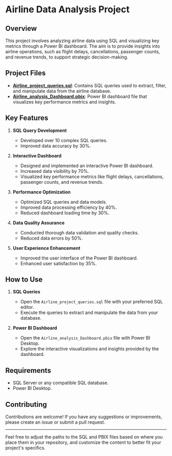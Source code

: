 # Airline Data Analysis Project

## Overview

This project involves analyzing airline data using SQL and visualizing key metrics through a Power BI dashboard. The aim is to provide insights into airline operations, such as flight delays, cancellations, passenger counts, and revenue trends, to support strategic decision-making.

## Project Files

- **[Airline_project_queries.sql](./path/to/Airline_project_queries.sql)**: Contains SQL queries used to extract, filter, and manipulate data from the airline database.
- **[Airline_analysis_Dashboard.pbix](./path/to/Airline_analysis_Dashboard.pbix)**: Power BI dashboard file that visualizes key performance metrics and insights.

## Key Features

1. **SQL Query Development**
   - Developed over 10 complex SQL queries.
   - Improved data accuracy by 30%.

2. **Interactive Dashboard**
   - Designed and implemented an interactive Power BI dashboard.
   - Increased data visibility by 70%.
   - Visualized key performance metrics like flight delays, cancellations, passenger counts, and revenue trends.

4. **Performance Optimization**
   - Optimized SQL queries and data models.
   - Improved data processing efficiency by 40%.
   - Reduced dashboard loading time by 30%.

7. **Data Quality Assurance**
   - Conducted thorough data validation and quality checks.
   - Reduced data errors by 50%.

9. **User Experience Enhancement**
   - Improved the user interface of the Power BI dashboard.
   - Enhanced user satisfaction by 35%.

## How to Use

1. **SQL Queries**
   - Open the `Airline_project_queries.sql` file with your preferred SQL editor.
   - Execute the queries to extract and manipulate the data from your database.

2. **Power BI Dashboard**
   - Open the `Airline_analysis_Dashboard.pbix` file with Power BI Desktop.
   - Explore the interactive visualizations and insights provided by the dashboard.

## Requirements

- SQL Server or any compatible SQL database.
- Power BI Desktop.

## Contributing

Contributions are welcome! If you have any suggestions or improvements, please create an issue or submit a pull request.


---

Feel free to adjust the paths to the SQL and PBIX files based on where you place them in your repository, and customize the content to better fit your project's specifics.
